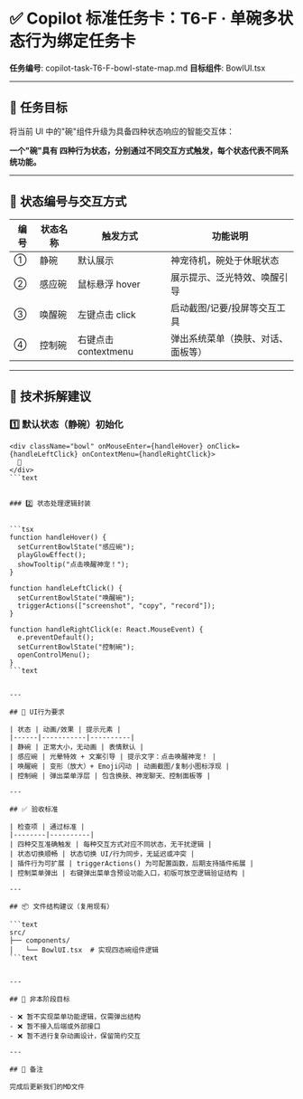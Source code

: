 # ✅ Copilot 标准任务卡：T6-F · 单碗多状态行为绑定任务卡

**任务编号**: copilot-task-T6-F-bowl-state-map.md
**目标组件**: BowlUI.tsx

---

## 🎯 任务目标

将当前 UI 中的"碗"组件升级为具备四种状态响应的智能交互体：

**一个"碗"具有 四种行为状态，分别通过不同交互方式触发，每个状态代表不同系统功能。**

---

## 🍚 状态编号与交互方式

| 编号 | 状态名称 | 触发方式 | 功能说明 |
|------|----------|----------|----------|
| ① | 静碗 | 默认展示 | 神宠待机，碗处于休眠状态 |
| ② | 感应碗 | 鼠标悬浮 hover | 展示提示、泛光特效、唤醒引导 |
| ③ | 唤醒碗 | 左键点击 click | 启动截图/记要/投屏等交互工具 |
| ④ | 控制碗 | 右键点击 contextmenu | 弹出系统菜单（换肤、对话、面板等） |

---

## 🧩 技术拆解建议

### 1️⃣ 默认状态（静碗）初始化

```tsx
<div className="bowl" onMouseEnter={handleHover} onClick={handleLeftClick} onContextMenu={handleRightClick}>
  🥣
</div>
```text


### 2️⃣ 状态处理逻辑封装


```tsx
function handleHover() {
  setCurrentBowlState("感应碗");
  playGlowEffect();
  showTooltip("点击唤醒神宠！");
}

function handleLeftClick() {
  setCurrentBowlState("唤醒碗");
  triggerActions(["screenshot", "copy", "record"]);
}

function handleRightClick(e: React.MouseEvent) {
  e.preventDefault();
  setCurrentBowlState("控制碗");
  openControlMenu();
}
```text


---

## 🎨 UI行为要求

| 状态 | 动画/效果 | 提示元素 |
|------|-----------|----------|
| 静碗 | 正常大小，无动画 | 表情默认 |
| 感应碗 | 光晕特效 + 文案引导 | 提示文字：点击唤醒神宠！ |
| 唤醒碗 | 变形（放大）+ Emoji闪动 | 动画截图/复制小图标浮现 |
| 控制碗 | 弹出菜单浮层 | 包含换肤、神宠聊天、控制面板等 |

---

## ✅ 验收标准

| 检查项 | 通过标准 |
|--------|----------|
| 四种交互准确触发 | 每种交互方式对应不同状态，无干扰逻辑 |
| 状态切换顺畅 | 状态切换 UI/行为同步，无延迟或冲突 |
| 插件行为可扩展 | triggerActions() 为可配置函数，后期支持插件拓展 |
| 控制菜单弹出 | 右键弹出菜单含预设功能入口，初版可放空逻辑验证结构 |

---

## 📦 文件结构建议（复用现有）

```text
src/
├── components/
│   └── BowlUI.tsx  # 实现四态碗组件逻辑
```text


---

## 🚫 非本阶段目标

- ❌ 暂不实现菜单功能逻辑，仅需弹出结构
- ❌ 暂不接入后端或外部接口
- ❌ 暂不进行复杂动画设计，保留简约交互

---

## 📝 备注

完成后更新我们的MD文件
